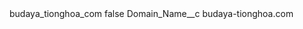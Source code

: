 <?xml version="1.0" encoding="UTF-8"?>
<CustomMetadata xmlns="http://soap.sforce.com/2006/04/metadata" xmlns:xsi="http://www.w3.org/2001/XMLSchema-instance" xmlns:xsd="http://www.w3.org/2001/XMLSchema">
    <label>budaya_tionghoa_com</label>
    <protected>false</protected>
    <values>
        <field>Domain_Name__c</field>
        <value xsi:type="xsd:string">budaya-tionghoa.com</value>
    </values>
</CustomMetadata>
